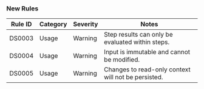 ### New Rules

| Rule ID | Category | Severity | Notes                                               |
|---------|----------|----------|-----------------------------------------------------|
| DS0003  | Usage    | Warning  | Step results can only be evaluated within steps.    |
| DS0004  | Usage    | Warning  | Input is immutable and cannot be modified.          |
| DS0005  | Usage    | Warning  | Changes to read-only context will not be persisted. |